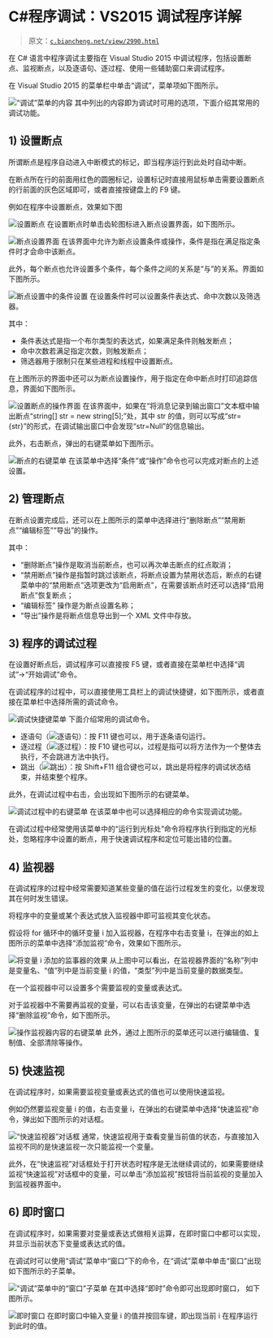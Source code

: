 # C#程序调试：VS2015 调试程序详解

> 原文：[`c.biancheng.net/view/2990.html`](http://c.biancheng.net/view/2990.html)

在 C# 语言中程序调试主要指在 Visual Studio 2015 中调试程序，包括设置断点、监视断点，以及逐语句、逐过程、使用一些辅助窗口来调试程序。

在 Visual Studio 2015 的菜单栏中单击“调试”，菜单项如下图所示。

![“调试”菜单的内容](img/e6f849c2c3ffb31521ca6258de151f9e.png)
其中列出的内容即为调试时可用的选项，下面介绍其常用的调试功能。

## 1) 设置断点

所谓断点是程序自动进入中断模式的标记，即当程序运行到此处时自动中断。

在断点所在行的前面用红色的圆圈标记，设置标记时直接用鼠标单击需要设置断点的行前面的灰色区域即可，或者直接按键盘上的 F9 键。

例如在程序中设置断点，效果如下图

![设置断点](img/f472c12bcd0d8b474502b3cc100b9809.png)
在设置断点时单击齿轮图标进入断点设置界面，如下图所示。

![断点设置界面](img/4a3c4528692a2eea7830f4495002d226.png)
在该界面中允许为断点设置条件或操作，条件是指在满足指定条件时才会命中该断点。

此外，每个断点也允许设置多个条件，每个条件之间的关系是“与”的关系。界面如下图所示。

![断点设置中的条件设置](img/41048abb54bb53dc23910643315aeb0d.png)
在设置条件时可以设置条件表达式、命中次数以及筛选器。

其中：

*   条件表达式是指一个布尔类型的表达式，如果满足条件则触发断点；
*   命中次数若满足指定次数，则触发断点；
*   筛选器用于限制只在某些进程和线程中设置断点。

在上图所示的界面中还可以为断点设置操作，用于指定在命中断点时打印追踪信息，界面如下图所示。

![设置断点的操作界面](img/d0a2df09b67abf22f758aff0c63707d5.png)
在该界面中，如果在“将消息记录到输出窗口”文本框中输出断点“string[] str = new string[5];”处，其中 str 的值，则可以写成“str={str}”的形式，在调试输出窗口中会发现“str=Null”的信息输出。

此外，右击断点，弹出的右键菜单如下图所示。

![断点的右键菜单](img/c4c236d605eba272ecbad64c6fee31e8.png)
在该菜单中选择“条件”或“操作”命令也可以完成对断点的上述设置。

## 2) 管理断点

在断点设置完成后，还可以在上图所示的菜单中选择进行“删除断点”“禁用断点”“编辑标签”“导出”的操作。

其中：

*   “删除断点”操作是取消当前断点，也可以再次单击断点的红点取消；
*   “禁用断点”操作是指暂时跳过该断点，将断点设置为禁用状态后，断点的右键菜单中的“禁用断点”选项更改为“启用断点”，在需要该断点时还可以选择“启用断点”恢复断点；
*   “编辑标签” 操作是为断点设置名称；
*   “导出”操作是将断点信息导出到一个 XML 文件中存放。

## 3) 程序的调试过程

在设置好断点后，调试程序可以直接按 F5 键，或者直接在菜单栏中选择“调试”→“开始调试”命令。

在调试程序的过程中，可以直接使用工具栏上的调试快捷键，如下图所示，或者直接在菜单栏中选择所需的调试命令。

![调试快捷键菜单](img/2f3fa855c16182d7a21a0a740c95c6cb.png)
下面介绍常用的调试命令。

*   逐语句（![逐语句](img/c4999c539fe5401413c6b5fd8a00cf04.png)）：按 F11 键也可以，用于逐条语句运行。
*   逐过程（![逐过程](img/8a6d7e32f2e9fa9df955cee262b28e14.png)）：按 F10 键也可以，过程是指可以将方法作为一个整体去执行，不会跳进方法中执行。
*   跳出（![跳出](img/cf665937575c7249e269a2744e4de251.png)）：按 Shift+F11 组合键也可以，跳出是将程序的调试状态结束，并结束整个程序。

此外，在调试过程中右击，会出现如下图所示的右键菜单。

![调试过程中的右键菜单](img/e4e7f6baa137c85838d684e62ccabf9c.png)
在该菜单中也可以选择相应的命令实现调试功能。

在调试过程中经常使用该菜单中的“运行到光标处”命令将程序执行到指定的光标处，忽略程序中设置的断点，用于快速调试程序和定位可能出错的位置。

## 4) 监视器

在调试程序的过程中经常需要知道某些变量的值在运行过程发生的变化，以便发现其在何时发生错误。

将程序中的变量或某个表达式放入监视器中即可监视其变化状态。

假设将 for 循环中的循环变量 i 加入监视器，在程序中右击变量 i，在弹出的如上图所示的菜单中选择“添加监视”命令，效果如下图所示。

![将变量 i 添加的监事器的效果](img/aa7c913739a17ee6b35c9a398425af6d.png)
从上图中可以看出，在监视器界面的“名称”列中是变量名、“值”列中是当前变量 i 的值，“类型”列中是当前变量的数据类型。

在一个监视器中可以设置多个需要监视的变量或表达式。

对于监视器中不需要再监视的变量，可以右击该变量，在弹出的右键菜单中选择“删除监视”命令，如下图所示。

![操作监视器内容的右键菜单](img/28f40dea8cd94747ad42cc938e63ea9e.png)
此外，通过上图所示的菜单还可以进行编辑值、复制值、全部清除等操作。

## 5) 快速监视

在调试程序时，如果需要监视变量或表达式的值也可以使用快速监视。

例如仍然要监视变量 i 的值，右击变量 i，在弹出的右键菜单中选择“快速监视”命令，弹出如下图所示的对话框。

![“快速监视器”对话框](img/be2bd4a384490a0af593d9cbbdf30fda.png)
通常，快速监视用于查看变量当前值的状态，与直接加入监视不同的是快速监视一次只能监视一个变量。

此外，在“快速监视”对话框处于打开状态时程序是无法继续调试的，如果需要继续监视“快速监视”对话框中的变量，可以单击“添加监视”按钮将当前监视的变量加入到监视器界面中。

## 6) 即时窗口

在调试程序时，如果需要对变量或表达式做相关运算，在即时窗口中都可以实现，并显示当前状态下变量或表达式的值。

在调试时可以使用“调试”菜单中“窗口”下的命令，在“调试”菜单中单击“窗口”出现如下图所示的子菜单。

![“调试”菜单中的“窗口”子菜单](img/4dd9059b4a628f38b276f7d25fdf6d94.png)
在其中选择“即时”命令即可出现即时窗口， 如下图所示。

![即时窗口](img/c920ec58304407a6e67d293e1073b47f.png)
在即时窗口中输入变量 i 的值并按回车键，即出现当前 i 在程序运行到此时的值。